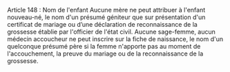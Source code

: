 Article 148 : Nom de l'enfant
Aucune mère ne peut attribuer à l'enfant nouveau-né, le nom d'un présumé géniteur que sur présentation d'un certificat de mariage ou d’une déclaration de reconnaissance de la grossesse établie par l'officier de l'état civil.
Aucune sage-femme, aucun médecin accoucheur ne peut inscrire sur la fiche de naissance, le nom d'un quelconque présumé père si la femme n'apporte pas au moment de l'accouchement, la preuve du mariage ou de la reconnaissance de la grossesse.